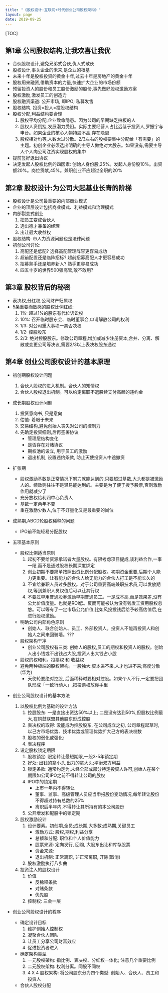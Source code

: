 ```yaml
---
title: "《股权设计:互联网+时代创业公司股权架构》"
layout: page
date: 2019-09-25
---
```

[TOC]


## 第1章 公司股权结构,让我欢喜让我优
- 合伙股权设计,避免兄弟式合伙,仇人式散伙
- 股权设计,事关企业的未来,是企业的根基
- 未来十年是股权投资的黄金十年,过去十年是房地产的黄金十年
- 股权用来融资,借助资本的力量,快速扩大企业的市场份额
- 预留投资人的股份和员工股份激励的股份,事先做好股权激励方案
- 股权激励,激发员工的创造力
- 股权融资渠道: 公开市场, 即IPO; 私募发售
- 股权结构, 投资=投人=投股权结构
- 股权分配,利益结构要合理
    1. 股权平均分配,企业致命隐患。因为公司的早期缺乏拍板的人
    2. 股权人资倒挂,发展潜力受阻。实际主要经营人占比远低于投资人,罗振宇与申音。如果企业的核心人物持股不高,存在隐患
    3. 股权相对均等,人数太过分散。2/3左右的股权要集中分配给「有需要」的主题。初创企业必须选出明确的主导人做绝对大股东。如果没有,需要主导人个人向公司注资实现股权的集中
- 提前签好退出协议
- 决定发起人股权比例的四因素: 创始人身份股,25%。发起人身份股10%。出资额20%。岗位贡献,45%。兼职创业不应超过全职的20%


## 第2章 股权设计:为公司大起基业长青的阶梯
- 股权设计是公司最重要的内部商业模式
- 企业的顶层设计包括商业模式、利益模式和治理模式
- 内部裂变式创业
    1. 把员工变成合伙人
    2. 选出德才兼备的经理
    3. 出让最大收益权
- 股权结构: 市人力资源问题也是法律问题
- 初创公司讨论:
    1. 高配还是低配? 选择高配管理阵容更容易成功
    2. 超前配置还是临阵招标? 超前招募高配人才更容易成功
    3. 招募熟手还是培养新人? 熟手更容易成功
    4. 四五十岁的世界500强高管,敢不敢用?
    
    
## 第3章 股权背后的秘密
- 表决权,分红权,公司财产归属权
- 5条重要而敏感的股权比例红线:
    1. 1%: 超过1%的股东有代位诉讼权
    2. 10%: 召开临时股东会、临时董事会,申请解散公司的权利
    3. 1/3: 对公司重大事项一票否决权
    4. 1/2: 控股股东
    5. 2/3: 绝对控股股东。修改公司章程,增加或减少注册资本,合并、分离、解散或变更公司等决议,需要2/3以上表决权股东通过


## 第4章 创业公司股权设计的基本原理
- 初创期股权设计问题
    1. 合伙人股权的进入机制。合伙人的知情权
    2. 合伙人股权退出机制。可以约定离职不退股续支付高额的违约金
- 成长期股权设计问题
    1. 投资意向书, 只是意向
    2. 估值: 着眼于未来
    3. 交易结构,避免创始人丧失对公司的控制力
    4. 先确定投资细则,后再签署协议
        - 管理层结构变化
        - 是否存在对赌协议
        - 期权池的设立, 用于员工的激励
        - 退出机制, 设置违约条款, 防止天使投资人中途撤资
- 扩张期
    - 股权激励基数是正常情况下努力就能达到的,只要超过基数,大头都是被激励人的。绩效则往往不是轻易能达到的。主要是为了便于授予股票,否则激励作用就减少了
    - 充分放权给利润中心负责人
    - 基数一定两年不变
    - 重在激励少数人,位于不好量化又是最重要的岗位

- 成熟期,ABCD轮股权稀释的问题
    - IPO前不能轻易分配股权

- 五项基本原则
    - 股权比例适当原则
        1. 起初不要给资源承诺者大量股权。有限考虑项目提成,谈利益合作,一事一结,而不是通过股权长期深度绑定
        2. 创业初期不要简单按照出资比例分配股权。初期资金重要,后期个人能力更重要。让有能力的合伙人给无能力的合伙人打工是不能长久的
        3. 不宜给兼职人员过多股权。对于公司重要高端兼职技术员,可以发放期权,等到兼职人员权值后可以让其行权
        4. 不要过早用普通股券激励早期普通员工。一是成本高,而是效果差,没有公允价值度量。也就是ROI低。反而可能被认为没有钱发工资用股权忽悠。可以等有了一定市场公允价值,比如风投投钱后给予较高估值后,在进行股权激励。
    - 明确公司内部角色原则
        - 创始人、联合创始人、员工、外部投资人。投资人不能再投资人和创始人之间来回骑墙。???
    - 股权架构干净
        - 创业公司股权有三类: 创始人的股权,员工的期权和投资人的股权。创始人出小钱或不出钱占大股,投资人出大钱占小股
    - 股权的权和利。投票权 和 收益权
    - 避免两种极端的股权架构。一股独大:资本进不来,人才也进不来;高度分散(华为)
        - 天使轮要绝对控股, 后面稀释时要相对控股。如果个人不行,一定要把团队形成「一致行动人」,把投票权放你手里
        

- 创业公司股权设计的基本方法
    1. 以股权比例为基础的设计方法
        1. 控股股东: 一是直接出资达50%以上; 二是没有达到50%,但股权比例最大,在铜鼓联盟其他股东形成控股
        2. 表决权的取得: 没能成为控股股东, 在公司成立之初, 公司章程起草时, 以己方市场优势、技术优势或管理优势扩大己方的表决权数
        3. 股权的弱化或强化: 
        4. 表决程序
    2. 设定股权锁定期限
        1. 股权锁定: 限定转让最短期限,一般3-5年锁定期
        2. 好处: 出钱的拿小头,出力的拿大头;平衡双方利益
        3. 锁定条款: 通常约定为,未经全部或部分特定投资人许可,创始人在某个期限如公司IPO之前不得转让公司的股权
        4. IPO中的锁定期
            - 上市一年内不得转让
            - 董事、监事、高级管理人员应当申报股份变动情况,每年转让股份不得超过持有总数的25%
            - 离职后半年内,不得转让其所持有的本公司股份
        5. 公开增发和配股中的锁定期
    3. 股权激励设计
        1. 设计要素。初创期,全员;成长期,大多数;成熟期,关键员工
            - 激励方式: 股权,期权,利益分享
            - 总额和分配: 职位和个人价值能力
            - 股票来源: 定向发行, 回购, 大股东出让和库存股票
            - 资金来源: 
            - 退出机制: 正常离职, 非正常离职, 开除(取消)
        2. 股权激励执行八步曲
    4. 投资注入的股权设计
        1. 价值
            - 反稀释条款
            - 对赌条款
            - 优先股
        2. 控制权: 三会一层
        
- 创业公司股权设计的程序
    - 确定设计目标
        1. 维护创始人控制权
        2. 凝聚合伙人团队
        3. 让员工分享公司财富效应
        4. 促进投资者进入
    - 确定架构类型
        1. 一元股权架构: 指比例、表决权、分红权一体化; 注意几个重要比例
        2. 二元股权架构: 权利分离。同股不同权
        3. 4 X 4 股权架构: 将公司股东分为四个类型: 创始人、合伙人、员工和投资人
    - 合伙人股权分配